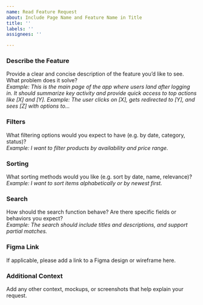 ```yaml
---
name: Read Feature Request
about: Include Page Name and Feature Name in Title
title: ''
labels: ''
assignees: ''

---
```


### **Describe the Feature**
Provide a clear and concise description of the feature you’d like to see. What problem does it solve?  
*Example: This is the main page of the app where users land after logging in. It should summarize key activity and provide quick access to top actions like [X] and [Y].*
*Example: The user clicks on [X], gets redirected to [Y], and sees [Z] with options to...*

### **Filters**
What filtering options would you expect to have (e.g. by date, category, status)?  
*Example: I want to filter products by availability and price range.*

### **Sorting**
What sorting methods would you like (e.g. sort by date, name, relevance)?  
*Example: I want to sort items alphabetically or by newest first.*

### **Search**
How should the search function behave? Are there specific fields or behaviors you expect?  
*Example: The search should include titles and descriptions, and support partial matches.*

### **Figma Link**
If applicable, please add a link to a Figma design or wireframe here.

### **Additional Context**
Add any other context, mockups, or screenshots that help explain your request.
